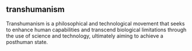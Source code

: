 ## transhumanism
Transhumanism is a philosophical and technological movement that seeks to enhance human capabilities and transcend biological limitations through the use of science and technology, ultimately aiming to achieve a posthuman state.

